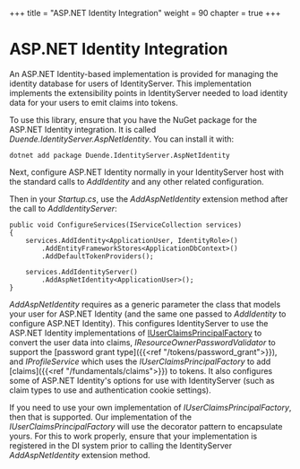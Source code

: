 +++
title = "ASP.NET Identity Integration"
weight = 90
chapter = true
+++

# ASP.NET Identity Integration

An ASP.NET Identity-based implementation is provided for managing the identity database for users of IdentityServer.
This implementation implements the extensibility points in IdentityServer needed to load identity data for your users to emit claims into tokens.

To use this library, ensure that you have the NuGet package for the ASP.NET Identity integration. 
It is called *Duende.IdentityServer.AspNetIdentity*.
You can install it with:

```
dotnet add package Duende.IdentityServer.AspNetIdentity
```

Next, configure ASP.NET Identity normally in your IdentityServer host with the standard calls to *AddIdentity* and any other related configuration.

Then in your *Startup.cs*, use the *AddAspNetIdentity* extension method after the call to *AddIdentityServer*:

    public void ConfigureServices(IServiceCollection services)
    {
        services.AddIdentity<ApplicationUser, IdentityRole>()
            .AddEntityFrameworkStores<ApplicationDbContext>()
            .AddDefaultTokenProviders();

        services.AddIdentityServer()
            .AddAspNetIdentity<ApplicationUser>();
    }

*AddAspNetIdentity* requires as a generic parameter the class that models your user for ASP.NET Identity (and the same one passed to *AddIdentity* to configure ASP.NET Identity).
This configures IdentityServer to use the ASP.NET Identity implementations of [IUserClaimsPrincipalFactory](https://docs.microsoft.com/en-us/dotnet/api/microsoft.aspnetcore.identity.iuserclaimsprincipalfactory-1) to convert the user data into claims, *IResourceOwnerPasswordValidator* to support the [password grant type]({{<ref "/tokens/password_grant">}}), and *IProfileService* which uses the *IUserClaimsPrincipalFactory* to add [claims]({{<ref "/fundamentals/claims">}}) to tokens.
It also configures some of ASP.NET Identity's options for use with IdentityServer (such as claim types to use and authentication cookie settings).

If you need to use your own implementation of *IUserClaimsPrincipalFactory*, then that is supported. Our implementation of the *IUserClaimsPrincipalFactory* will use the decorator pattern to encapsulate yours. For this to work properly, ensure that your implementation is registered in the DI system prior to calling the IdentityServer *AddAspNetIdentity* extension method.